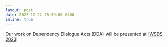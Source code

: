 ```yaml
---
layout: post
date: 2022-12-22 15:59:00-0400
inline: true
---
```


Our work on Dependency Dialogue Acts (DDA) will be presented at [IWSDS 2023](https://sites.google.com/view/iwsds2023/home)!
